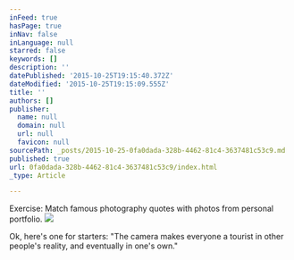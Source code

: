 ```yaml
---
inFeed: true
hasPage: true
inNav: false
inLanguage: null
starred: false
keywords: []
description: ''
datePublished: '2015-10-25T19:15:40.372Z'
dateModified: '2015-10-25T19:15:09.555Z'
title: ''
authors: []
publisher:
  name: null
  domain: null
  url: null
  favicon: null
sourcePath: _posts/2015-10-25-0fa0dada-328b-4462-81c4-3637481c53c9.md
published: true
url: 0fa0dada-328b-4462-81c4-3637481c53c9/index.html
_type: Article

---
```

Exercise: Match famous photography quotes with photos from personal portfolio.
![](https://the-grid-user-content.s3-us-west-2.amazonaws.com/81b94b4a-9c0d-4f62-ab3d-82d5906f726a.jpg)

Ok, here's one for starters: "The camera makes everyone a tourist in other people's reality, and eventually in one's own."